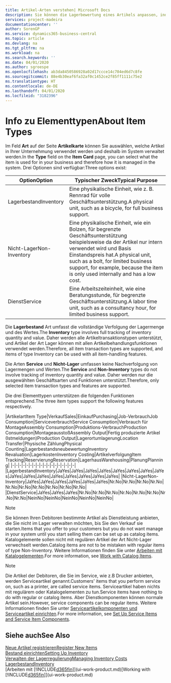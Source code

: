 ```yaml
---
title: Artikel-Arten verstehen| Microsoft Docs
description: Sie können die Lagerbewertung eines Artikels anpassen, indem Sie die FIFO. oder " Standard "oder Durchschnittskostenmethode anwenden, z. B. wenn Artikelkosten für Gründe, die keine Transaktionen betreffen, ändern.
services: project-madeira
documentationcenter: ''
author: SorenGP
ms.service: dynamics365-business-central
ms.topic: article
ms.devlang: na
ms.tgt_pltfrm: na
ms.workload: na
ms.search.keywords: ''
ms.date: 04/01/2020
ms.author: sgroespe
ms.openlocfilehash: ab3da8450586928a02d17ccce14c704ed6d7c8fe
ms.sourcegitcommit: 88e4b30eaf6fa32af0c1452ce2f85ff1111c75e2
ms.translationtype: HT
ms.contentlocale: de-DE
ms.lasthandoff: 04/01/2020
ms.locfileid: "3182396"
---
```

# <a name="about-item-types"></a><span data-ttu-id="860cb-103">Info zu Elementtypen</span><span class="sxs-lookup"><span data-stu-id="860cb-103">About Item Types</span></span>
<span data-ttu-id="860cb-104">Im Feld **Art** auf der Seite **Artikelkarte** können Sie auswählen, welche Artikel in Ihrer Unternehmung verwendet werden und deshalb im System verwaltet werden.</span><span class="sxs-lookup"><span data-stu-id="860cb-104">In the **Type** field on the **Item Card** page, you can select what the item is used for in your business and therefore how it is managed in the system.</span></span> <span data-ttu-id="860cb-105">Drei Optionen sind verfügbar:</span><span class="sxs-lookup"><span data-stu-id="860cb-105">Three options exist:</span></span>

|<span data-ttu-id="860cb-106">Option</span><span class="sxs-lookup"><span data-stu-id="860cb-106">Option</span></span>|<span data-ttu-id="860cb-107">Typischer Zweck</span><span class="sxs-lookup"><span data-stu-id="860cb-107">Typical Purpose</span></span>|
|------|-----------|
|<span data-ttu-id="860cb-108">Lagerbestand</span><span class="sxs-lookup"><span data-stu-id="860cb-108">Inventory</span></span>|<span data-ttu-id="860cb-109">Eine physikalische Einheit, wie z. B. Rennrad für volle Geschäftsunterstützung.</span><span class="sxs-lookup"><span data-stu-id="860cb-109">A physical unit, such as a bicycle, for full business support.</span></span>|
|<span data-ttu-id="860cb-110">Nicht-Lager</span><span class="sxs-lookup"><span data-stu-id="860cb-110">Non-Inventory</span></span>|<span data-ttu-id="860cb-111">Eine physikalische Einheit, wie ein Bolzen, für begrenzte Geschäftsunterstützung beispielsweise da der Artikel nur intern verwendet wird und Basis Einstandspreis hat.</span><span class="sxs-lookup"><span data-stu-id="860cb-111">A physical unit, such as a bolt, for limited business support, for example, because the item is only used internally and has a low cost.</span></span>|
|<span data-ttu-id="860cb-112">Dienst</span><span class="sxs-lookup"><span data-stu-id="860cb-112">Service</span></span>|<span data-ttu-id="860cb-113">Eine Arbeitszeiteinheit, wie eine Beratungsstunde, für begrenzte Geschäftsunterstützung.</span><span class="sxs-lookup"><span data-stu-id="860cb-113">A labor time unit, such as a consultancy hour, for limited business support.</span></span>|

<span data-ttu-id="860cb-114">Die **Lagerbestand** Art umfasst die vollständige Verfolgung der Lagermenge und des Wertes.</span><span class="sxs-lookup"><span data-stu-id="860cb-114">The **Inventory** type involves full tracking of inventory quantity and value.</span></span> <span data-ttu-id="860cb-115">Daher werden alle Artikeltransaktionstypen unterstützt, und Artikel der Art Lager können mit allen Artikelbehandlungsfunktionen verwendet werden.</span><span class="sxs-lookup"><span data-stu-id="860cb-115">Therefore, all item transaction types are supported, and items of type Inventory can be used with all item-handling features.</span></span>

<span data-ttu-id="860cb-116">Die Arten **Service** und **Nicht-Lager** umfassen keine Nachverfolgung von Lagermengen und Werten.</span><span class="sxs-lookup"><span data-stu-id="860cb-116">The **Service** and **Non-Inventory** types do not involve tracking of inventory quantity and value.</span></span> <span data-ttu-id="860cb-117">Daher werden nur die ausgewählten Geschäftsarten und Funktionen unterstützt.</span><span class="sxs-lookup"><span data-stu-id="860cb-117">Therefore, only selected item transaction types and features are supported.</span></span>

<span data-ttu-id="860cb-118">Die drei Elementtypen unterstützen die folgenden Funktionen entsprechend.</span><span class="sxs-lookup"><span data-stu-id="860cb-118">The three item types support the following features respectively.</span></span>

|<span data-ttu-id="860cb-119">Artikelart</span><span class="sxs-lookup"><span data-stu-id="860cb-119">Item Type</span></span>|<span data-ttu-id="860cb-120">Verkauf</span><span class="sxs-lookup"><span data-stu-id="860cb-120">Sales</span></span>|<span data-ttu-id="860cb-121">Einkauf</span><span class="sxs-lookup"><span data-stu-id="860cb-121">Purchasing</span></span>|<span data-ttu-id="860cb-122">Job-Verbrauch</span><span class="sxs-lookup"><span data-stu-id="860cb-122">Job Consumption</span></span>|<span data-ttu-id="860cb-123">Serviceverbrauch</span><span class="sxs-lookup"><span data-stu-id="860cb-123">Service Consumption</span></span>|<span data-ttu-id="860cb-124">Verbrauch für Montage</span><span class="sxs-lookup"><span data-stu-id="860cb-124">Assembly Consumption</span></span>|<span data-ttu-id="860cb-125">Produktions-Verbrauch</span><span class="sxs-lookup"><span data-stu-id="860cb-125">Production Consumption</span></span>|<span data-ttu-id="860cb-126">Montageausstoß</span><span class="sxs-lookup"><span data-stu-id="860cb-126">Assembly Output</span></span>|<span data-ttu-id="860cb-127">Fertig produzierte Artikel (Istmeldungen)</span><span class="sxs-lookup"><span data-stu-id="860cb-127">Production Output</span></span>|<span data-ttu-id="860cb-128">Lagerortumlagerung</span><span class="sxs-lookup"><span data-stu-id="860cb-128">Location Transfer</span></span>|<span data-ttu-id="860cb-129">Physische Zählung</span><span class="sxs-lookup"><span data-stu-id="860cb-129">Physical Counting</span></span>|<span data-ttu-id="860cb-130">Lagerbestandsneubewertung</span><span class="sxs-lookup"><span data-stu-id="860cb-130">Inventory Revaluation</span></span>|<span data-ttu-id="860cb-131">Lagerkosten</span><span class="sxs-lookup"><span data-stu-id="860cb-131">Inventory Costing</span></span>|<span data-ttu-id="860cb-132">Artikelverfolgung</span><span class="sxs-lookup"><span data-stu-id="860cb-132">Item Tracking</span></span>|<span data-ttu-id="860cb-133">Reservierung</span><span class="sxs-lookup"><span data-stu-id="860cb-133">Reservation</span></span>|<span data-ttu-id="860cb-134">Lagerhaus</span><span class="sxs-lookup"><span data-stu-id="860cb-134">Warehousing</span></span>|<span data-ttu-id="860cb-135">Planung</span><span class="sxs-lookup"><span data-stu-id="860cb-135">Planning</span></span>|
|-|-|-|-|-|-|-|-|-|-|-|-|-|-|-|-|-|-|
|<span data-ttu-id="860cb-136">Lagerbestand</span><span class="sxs-lookup"><span data-stu-id="860cb-136">Inventory</span></span>|<span data-ttu-id="860cb-137">Ja</span><span class="sxs-lookup"><span data-stu-id="860cb-137">Yes</span></span>|<span data-ttu-id="860cb-138">Ja</span><span class="sxs-lookup"><span data-stu-id="860cb-138">Yes</span></span>|<span data-ttu-id="860cb-139">Ja</span><span class="sxs-lookup"><span data-stu-id="860cb-139">Yes</span></span>|<span data-ttu-id="860cb-140">Ja</span><span class="sxs-lookup"><span data-stu-id="860cb-140">Yes</span></span>|<span data-ttu-id="860cb-141">Ja</span><span class="sxs-lookup"><span data-stu-id="860cb-141">Yes</span></span>|<span data-ttu-id="860cb-142">Ja</span><span class="sxs-lookup"><span data-stu-id="860cb-142">Yes</span></span>|<span data-ttu-id="860cb-143">Ja</span><span class="sxs-lookup"><span data-stu-id="860cb-143">Yes</span></span>|<span data-ttu-id="860cb-144">Ja</span><span class="sxs-lookup"><span data-stu-id="860cb-144">Yes</span></span>|<span data-ttu-id="860cb-145">Ja</span><span class="sxs-lookup"><span data-stu-id="860cb-145">Yes</span></span>|<span data-ttu-id="860cb-146">Ja</span><span class="sxs-lookup"><span data-stu-id="860cb-146">Yes</span></span>|<span data-ttu-id="860cb-147">Ja</span><span class="sxs-lookup"><span data-stu-id="860cb-147">Yes</span></span>|<span data-ttu-id="860cb-148">Ja</span><span class="sxs-lookup"><span data-stu-id="860cb-148">Yes</span></span>|<span data-ttu-id="860cb-149">Ja</span><span class="sxs-lookup"><span data-stu-id="860cb-149">Yes</span></span>|<span data-ttu-id="860cb-150">Ja</span><span class="sxs-lookup"><span data-stu-id="860cb-150">Yes</span></span>|<span data-ttu-id="860cb-151">Ja</span><span class="sxs-lookup"><span data-stu-id="860cb-151">Yes</span></span>|<span data-ttu-id="860cb-152">Ja</span><span class="sxs-lookup"><span data-stu-id="860cb-152">Yes</span></span>|
|<span data-ttu-id="860cb-153">Nicht-Lager</span><span class="sxs-lookup"><span data-stu-id="860cb-153">Non-Inventory</span></span>|<span data-ttu-id="860cb-154">Ja</span><span class="sxs-lookup"><span data-stu-id="860cb-154">Yes</span></span>|<span data-ttu-id="860cb-155">Ja</span><span class="sxs-lookup"><span data-stu-id="860cb-155">Yes</span></span>|<span data-ttu-id="860cb-156">Ja</span><span class="sxs-lookup"><span data-stu-id="860cb-156">Yes</span></span>|<span data-ttu-id="860cb-157">Ja</span><span class="sxs-lookup"><span data-stu-id="860cb-157">Yes</span></span>|<span data-ttu-id="860cb-158">Ja</span><span class="sxs-lookup"><span data-stu-id="860cb-158">Yes</span></span>|<span data-ttu-id="860cb-159">Ja</span><span class="sxs-lookup"><span data-stu-id="860cb-159">Yes</span></span>|<span data-ttu-id="860cb-160">Nr.</span><span class="sxs-lookup"><span data-stu-id="860cb-160">No</span></span>|<span data-ttu-id="860cb-161">Nr.</span><span class="sxs-lookup"><span data-stu-id="860cb-161">No</span></span>|<span data-ttu-id="860cb-162">Nr.</span><span class="sxs-lookup"><span data-stu-id="860cb-162">No</span></span>|<span data-ttu-id="860cb-163">Nr.</span><span class="sxs-lookup"><span data-stu-id="860cb-163">No</span></span>|<span data-ttu-id="860cb-164">Nr.</span><span class="sxs-lookup"><span data-stu-id="860cb-164">No</span></span>|<span data-ttu-id="860cb-165">Nr.</span><span class="sxs-lookup"><span data-stu-id="860cb-165">No</span></span>|<span data-ttu-id="860cb-166">Nr.</span><span class="sxs-lookup"><span data-stu-id="860cb-166">No</span></span>|<span data-ttu-id="860cb-167">Nr.</span><span class="sxs-lookup"><span data-stu-id="860cb-167">No</span></span>|<span data-ttu-id="860cb-168">Nr.</span><span class="sxs-lookup"><span data-stu-id="860cb-168">No</span></span>|<span data-ttu-id="860cb-169">Nr.</span><span class="sxs-lookup"><span data-stu-id="860cb-169">No</span></span>|
|<span data-ttu-id="860cb-170">Dienst</span><span class="sxs-lookup"><span data-stu-id="860cb-170">Service</span></span>|<span data-ttu-id="860cb-171">Ja</span><span class="sxs-lookup"><span data-stu-id="860cb-171">Yes</span></span>|<span data-ttu-id="860cb-172">Ja</span><span class="sxs-lookup"><span data-stu-id="860cb-172">Yes</span></span>|<span data-ttu-id="860cb-173">Ja</span><span class="sxs-lookup"><span data-stu-id="860cb-173">Yes</span></span>|<span data-ttu-id="860cb-174">Nr.</span><span class="sxs-lookup"><span data-stu-id="860cb-174">No</span></span>|<span data-ttu-id="860cb-175">Nr.</span><span class="sxs-lookup"><span data-stu-id="860cb-175">No</span></span>|<span data-ttu-id="860cb-176">Nr.</span><span class="sxs-lookup"><span data-stu-id="860cb-176">No</span></span>|<span data-ttu-id="860cb-177">Nr.</span><span class="sxs-lookup"><span data-stu-id="860cb-177">No</span></span>|<span data-ttu-id="860cb-178">Nr.</span><span class="sxs-lookup"><span data-stu-id="860cb-178">No</span></span>|<span data-ttu-id="860cb-179">Nr.</span><span class="sxs-lookup"><span data-stu-id="860cb-179">No</span></span>|<span data-ttu-id="860cb-180">Nr.</span><span class="sxs-lookup"><span data-stu-id="860cb-180">No</span></span>|<span data-ttu-id="860cb-181">Nr.</span><span class="sxs-lookup"><span data-stu-id="860cb-181">No</span></span>|<span data-ttu-id="860cb-182">Nein</span><span class="sxs-lookup"><span data-stu-id="860cb-182">No</span></span>|<span data-ttu-id="860cb-183">Nein</span><span class="sxs-lookup"><span data-stu-id="860cb-183">No</span></span>|<span data-ttu-id="860cb-184">Nein</span><span class="sxs-lookup"><span data-stu-id="860cb-184">No</span></span>|<span data-ttu-id="860cb-185">Nein</span><span class="sxs-lookup"><span data-stu-id="860cb-185">No</span></span>|<span data-ttu-id="860cb-186">Nein</span><span class="sxs-lookup"><span data-stu-id="860cb-186">No</span></span>|

> [!NOTE]
> <span data-ttu-id="860cb-187">Sie können Ihren Debitoren bestimmte Artikel als Dienstleistung anbieten, die Sie nicht im Lager verwalten möchten, bis Sie den Verkauf sie starten.</span><span class="sxs-lookup"><span data-stu-id="860cb-187">Items that you offer to your customers but you do not want manage in your system until you start selling them can be set up as catalog items.</span></span> <span data-ttu-id="860cb-188">Katalogelemente sollen nicht mit regulären Artikel der Art Nicht-Lager verwechselt werden.</span><span class="sxs-lookup"><span data-stu-id="860cb-188">Catalog items are not to be mistaken with regular items of type Non-Inventory.</span></span> <span data-ttu-id="860cb-189">Weitere Informationen finden Sie unter [Arbeiten mit Katalogelementen](inventory-how-work-nonstock-items.md).</span><span class="sxs-lookup"><span data-stu-id="860cb-189">For more information, see [Work with Catalog Items](inventory-how-work-nonstock-items.md).</span></span>

> [!NOTE]
> <span data-ttu-id="860cb-190">Die Artikel der Debitoren, die Sie im Service, wie z.B Drucker anbieten, werden Serviceartikel genannt.</span><span class="sxs-lookup"><span data-stu-id="860cb-190">Customers' items that you perform service on, such as a printer, are called service items.</span></span> <span data-ttu-id="860cb-191">Serviceartikel haben nichts mit regulärem oder Katalogelementen zu tun.</span><span class="sxs-lookup"><span data-stu-id="860cb-191">Service items have nothing to do with regular or catalog items.</span></span> <span data-ttu-id="860cb-192">Aber Dienstkomponenten können normale Artikel sein.</span><span class="sxs-lookup"><span data-stu-id="860cb-192">However, service components can be regular items.</span></span> <span data-ttu-id="860cb-193">Weitere Informationen finden Sie unter [Serviceartikelkomponenten und Serviceartikel einrichten](service-how-setup-service-items.md).</span><span class="sxs-lookup"><span data-stu-id="860cb-193">For more information, see [Set Up Service Items and Service Item Components](service-how-setup-service-items.md).</span></span>

## <a name="see-also"></a><span data-ttu-id="860cb-194">Siehe auch</span><span class="sxs-lookup"><span data-stu-id="860cb-194">See Also</span></span>
[<span data-ttu-id="860cb-195">Neue Artikel registrieren</span><span class="sxs-lookup"><span data-stu-id="860cb-195">Register New Items</span></span>](inventory-how-register-new-items.md)  
[<span data-ttu-id="860cb-196">Bestand einrichten</span><span class="sxs-lookup"><span data-stu-id="860cb-196">Setting Up Inventory</span></span>](inventory-setup-inventory.md)  
[<span data-ttu-id="860cb-197">Verwalten der Lagerregulierung</span><span class="sxs-lookup"><span data-stu-id="860cb-197">Managing Inventory Costs</span></span>](finance-manage-inventory-costs.md)  
[<span data-ttu-id="860cb-198">Lagerbestand</span><span class="sxs-lookup"><span data-stu-id="860cb-198">Inventory</span></span>](inventory-manage-inventory.md)  
<span data-ttu-id="860cb-199">[Arbeiten mit [!INCLUDE[d365fin](includes/d365fin_md.md)]](ui-work-product.md)</span><span class="sxs-lookup"><span data-stu-id="860cb-199">[Working with [!INCLUDE[d365fin](includes/d365fin_md.md)]](ui-work-product.md)</span></span>
